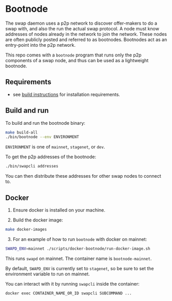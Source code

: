 # Bootnode

The swap daemon uses a p2p network to discover offer-makers to do a swap with, and also the 
run the actual swap protocol. A node must know addresses of nodes already in the network to 
join the network. These nodes are often publicly posted and referred to as bootnodes. 
Bootnodes act as an entry-point into the p2p network. 

This repo comes with a `bootnode` program that runs only the p2p components of a swap node, 
and thus can be used as a lightweight bootnode. 

## Requirements
- see [build instructions](./build.md) for installation requirements.

## Build and run

To build and run the bootnode binary:
```bash
make build-all
./bin/bootnode --env ENVIRONMENT
```

`ENVIRONMENT` is one of `mainnet`, `stagenet`, or `dev`.

To get the p2p addresses of the bootnode:
```bash
./bin/swapcli addresses
```

You can then distribute these addresses for other swap nodes to connect to.

## Docker

1. Ensure docker is installed on your machine.

2. Build the docker image:
```bash
make docker-images
```

3. For an example of how to run `bootnode` with docker on mainnet:
```bash
SWAPD_ENV=mainnet ./scripts/docker-bootnode/run-docker-image.sh
```

This runs `swapd` on mainnet. The container name is `bootnode-mainnet`.

By default, `SWAPD_ENV` is currently set to `stagenet`, so be sure to set the environment variable to run on mainnet.

You can interact with it by running `swapcli` inside the container:
```bash
docker exec CONTAINER_NAME_OR_ID swapcli SUBCOMMAND ...
```

